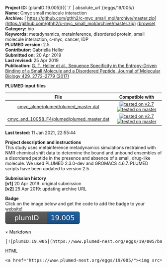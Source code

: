 **Project ID:** [plumID:19.005]({{ '/' | absolute_url }}eggs/19/005/)  
**Name:**  Cmyc small molecule interaction  
**Archive:** [ https://github.com/gthh2/c-myc_small_mol/archive/master.zip](https://github.com/gthh2/c-myc_small_mol/archive/master.zip) [(browse)](https://github.com/gthh2/c-myc_small_mol/tree/master)  
**Category:**  bio  
**Keywords:**  metadynamics, metainference, disordered protein, small molecule interaction, c-myc, cancer, IDP  
**PLUMED version:**  2.5  
**Contributor:**  Gabriella Heller  
**Submitted on:** 20 Apr 2019  
**Last revised:** 25 Apr 2019  
**Publication:** [G. T. Heller et al., Sequence Specificity in the Entropy-Driven Binding of a Small Molecule and a Disordered Peptide, Journal of Molecular Biology 429, 2772–2779 (2017)](http://dx.doi.org/10.1016/j.jmb.2017.07.016)  
  
**PLUMED input files**  
  
| File     | Compatible with |  
|:--------:|:--------:|  
| [cmyc_alone/plumed/plumed_master.dat](./data/cmyc_alone/plumed/plumed_master.dat.md) |  [![tested on v2.7](https://img.shields.io/badge/v2.7-failed-red.svg)](data/cmyc_alone/plumed/plumed_master.dat.plumed.stderr) [![tested on master](https://img.shields.io/badge/master-failed-red.svg)](data/cmyc_alone/plumed/plumed_master.dat.plumed_master.stderr) |  
| [cmyc_and_10058_F4/plumed/plumed_master.dat](./data/cmyc_and_10058_F4/plumed/plumed_master.dat.md) |  [![tested on v2.7](https://img.shields.io/badge/v2.7-failed-red.svg)](data/cmyc_and_10058_F4/plumed/plumed_master.dat.plumed.stderr) [![tested on master](https://img.shields.io/badge/master-failed-red.svg)](data/cmyc_and_10058_F4/plumed/plumed_master.dat.plumed_master.stderr) |  
  
**Last tested:**  11 Jan 2021, 22:55:44
  
**Project description and instructions**  
This study uses metainference metadynamics simulations restrained with NMR chemical shift data to determine the bound and unbound ensembles of a disordered peptide in the presence and absence of a small, drug-like molecule. We used PLUMED 2.3.0-dev and GROMACS 4.6.7. PLUMED scripts have been updated to version 2.5.

  
**Submission history**  
**[v1]** 20 Apr 2019: original submission  
**[v2]** 25 Apr 2019: updating archive URL  
  
**Badge**  
Click on the image below and get the code to add the badge to your website!  
<img src="./badge.svg" alt="plumeDnest:19.005" id="myBtn" class="badge">
<div id="myModal" class="modal">
  <div class="modal-content">
    <span class="close">&times;</span>
    Markdown<pre>[![plumID:19.005](https://www.plumed-nest.org/eggs/19/005/badge.svg)](https://www.plumed-nest.org/eggs/19/005/)</pre>
    HTML<pre>&lt;a href="https://www.plumed-nest.org/eggs/19/005/"&gt;&lt;img src="https://www.plumed-nest.org/eggs/19/005/badge.svg" alt="plumID:19.005"&gt;&lt;/a&gt;</pre>
  </div>
</div>
